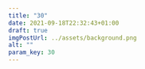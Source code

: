 ```yaml
---
title: "30"
date: 2021-09-18T22:32:43+01:00
draft: true
imgPostUrl: ../assets/background.png
alt: ""
param_key: 30
---
```

